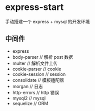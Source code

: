 # express-start

手动搭建一个 express + mysql 的开发环境

## 中间件

- express
- body-parser // 解析 post 数据
- multer // 解析文件上传
- cookie-parser // cookie
- cookie-session // session
- consolidate // 模板适配器
- morgan // 日志
- http-errors // http 错误
- mysql2 // mysql
- sequelize // ORM
